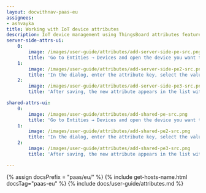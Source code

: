 ```yaml
---
layout: docwithnav-paas-eu
assignees:
- ashvayka
title: Working with IoT device attributes
description: IoT device management using ThingsBoard attributes feature 
server-side-attrs-ui:
    0:
        image: /images/user-guide/attributes/add-server-side-pe-src.png
        title: 'Go to Entities → Devices and open the device you want to edit by clicking its row. In the device details, open the "Attributes" tab, select the "Server attributes" scope, and click the "+" icon to add a new attribute.'
    1:
        image: /images/user-guide/attributes/add-server-side-pe2-src.png
        title: 'In the dialog, enter the attribute key, select the value type (for example, String), and provide a value.'
    2:
        image: /images/user-guide/attributes/add-server-side-pe3-src.png
        title: 'After saving, the new attribute appears in the list with its key, value, and last update time. Sort using "Last update time" to quickly locate the newly created attribute.'

shared-attrs-ui:
    0:
        image: /images/user-guide/attributes/add-shared-pe-src.png
        title: 'Go to Entities → Devices and open the device you want to edit by clicking its row. In the device details, open the "Attributes" tab, select the "Shared attributes" scope, and click the "+" icon to add a new attribute.'
    1:
        image: /images/user-guide/attributes/add-shared-pe2-src.png
        title: 'In the dialog, enter the attribute key, select the value type (for example, Double), and provide a value.'
    2:
        image: /images/user-guide/attributes/add-shared-pe3-src.png
        title: 'After saving, the new attribute appears in the list with its key, value, and last update time.'

---
```


{% assign docsPrefix = "paas/eu/" %}
{% include get-hosts-name.html docsTag="paas-eu" %}
{% include docs/user-guide/attributes.md %}
